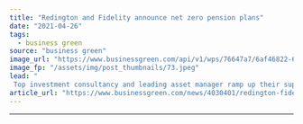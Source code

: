 ```yaml
---
title: "Redington and Fidelity announce net zero pension plans"
date: "2021-04-26"
tags: 
  - business green
source: "business green"
image_url: "https://www.businessgreen.com/api/v1/wps/76647a7/6af46822-6e51-4b1d-8ede-f44204aab178/3/esg-sustainability-markets-185x114.jpeg"
image_fp: "/assets/img/post_thumbnails/73.jpeg"
lead: "
 Top investment consultancy and leading asset manager ramp up their support for net zero transition ..."
article_url: "https://www.businessgreen.com/news/4030401/redington-fidelity-announce-net-zero-pension-plans"
---
```


---
